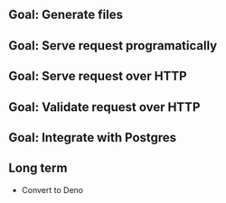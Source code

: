 ## Goal: Generate files

## Goal: Serve request programatically

## Goal: Serve request over HTTP

## Goal: Validate request over HTTP

## Goal: Integrate with Postgres

## Long term

- Convert to Deno

